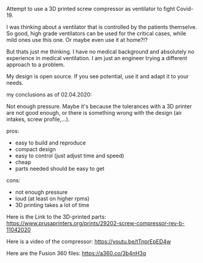 Attempt to use a 3D printed screw compressor as ventilator to fight Covid-19.

I was thinking about a ventilator that is controlled by the patients themselve. So good, high
grade ventilators can be used for the critical cases, while mild ones use this one. Or maybe
even use it at home?!?

But thats just me thinking. I have no medical background and absolutely no experience
in medical ventilation. I am just an engineer trying a different approach to a problem.

My design is open source. If you see potential, use it and adapt it to your needs.

my conclusions as of 02.04.2020:

Not enough pressure. Maybe it's because the tolerances with a 3D printer are not good enough,
or there is something wrong with the design (air intakes, screw profile,...).

pros:

- easy to build and reproduce
- compact design
- easy to control (just adjust time and speed)
- cheap
- parts needed should be easy to get

cons:

- not enough pressure
- loud (at least on higher rpms)
- 3D printing takes a lot of time

Here is the Link to the 3D-printed parts:
https://www.prusaprinters.org/prints/29202-screw-compressor-rev-b-11042020

Here is a video of the compressor:
https://youtu.be/tTnprEpED4w

Here are the Fusion 360 files:
https://a360.co/3b4nH3q
